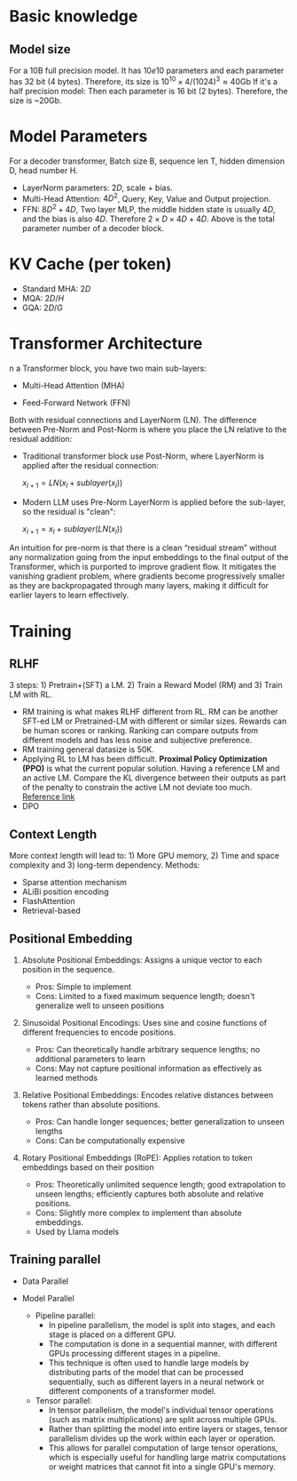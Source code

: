 # Basic knowledge
## Model size
For a 10B full precision model. It has $10e10$ parameters and each parameter has 32 bit (4 bytes). Therefore, its size is $10^{10} \times 4 /(1024)^3 \approx 40\text{Gb}$
If it's a half precision model: Then each parameter is 16 bit (2 bytes). Therefore, the size is ~20Gb.

# Model Parameters
For a decoder transformer, Batch size B, sequence len T, hidden dimension D, head number H.  
- LayerNorm parameters: $2D$, scale + bias.
- Multi-Head Attention: $4D^2$, Query, Key, Value and Output projection.
- FFN: $8D^2 + 4D$, Two layer MLP, the middle hidden state is usually $4D$, and the bias is also $4D$. Therefore $2\times D \times 4D + 4D$.
Above is the total parameter number of a decoder block.

# KV Cache (per token)
- Standard MHA: $2D$
- MQA: $2D/H$
- GQA: $2D/G$

# Transformer Architecture 
n a Transformer block, you have two main sub-layers:

- Multi-Head Attention (MHA)

- Feed-Forward Network (FFN)

Both with residual connections and LayerNorm (LN). The difference between Pre-Norm and Post-Norm is where you place the LN relative to the residual addition:

- Traditional transformer block use Post-Norm, where LayerNorm is applied after the residual connection:
  
  $x_{l+1} = LN(x_{l} + sublayer(x_l))$

- Modern LLM uses Pre-Norm LayerNorm is applied before the sub-layer, so the residual is "clean":

  $x_{l+1} = x_l + sublayer(LN(x_l))$

An intuition for pre-norm is that there is a clean “residual stream” without any normalization going from the input embeddings to the final output of the Transformer, which is purported to improve gradient flow. It mitigates the vanishing gradient problem, where gradients become progressively smaller as they are backpropagated through many layers, making it difficult for earlier layers to learn effectively.

# Training
## RLHF
3 steps: 1) Pretrain+(SFT) a LM. 2) Train a Reward Model (RM) and 3) Train LM with RL.
- RM training is what makes RLHF different from RL. RM can be another SFT-ed LM or Pretrained-LM 
with different or similar sizes.
Rewards can be human scores or ranking. Ranking can compare outputs from different models and has 
less noise and subjective preference.
- RM training general datasize is 50K.
- Applying RL to LM has been difficult. **Proximal Policy Optimization (PPO)** is what the current popular 
solution. Having a reference LM and an active LM. Compare the KL divergence between their outputs as 
part of the penalty to constrain the active LM not deviate too much.
[Reference link](https://huggingface.co/docs/trl/main/en/quickstart)
- DPO

## Context Length
More context length will lead to: 1) More GPU memory, 2) Time and space complexity and 3) long-term dependency.
Methods:
- Sparse attention mechanism
- ALiBi position encoding
- FlashAttention
- Retrieval-based

## Positional Embedding
1. Absolute Positional Embeddings: Assigns a unique vector to each position in the sequence.
    - Pros: Simple to implement
    - Cons: Limited to a fixed maximum sequence length; doesn't generalize well to unseen positions

2. Sinusoidal Positional Encodings: Uses sine and cosine functions of different frequencies to encode positions.
    - Pros: Can theoretically handle arbitrary sequence lengths; no additional parameters to learn
    - Cons: May not capture positional information as effectively as learned methods

3. Relative Positional Embeddings: Encodes relative distances between tokens rather than absolute positions.
    - Pros: Can handle longer sequences; better generalization to unseen lengths
    - Cons: Can be computationally expensive

4. Rotary Positional Embeddings (RoPE): Applies rotation to token embeddings based on their position
    - Pros: Theoretically unlimited sequence length; good extrapolation to unseen lengths; efficiently captures both absolute and relative positions.
    - Cons: Slightly more complex to implement than absolute embeddings.
    - Used by Llama models


## Training parallel
- Data Parallel

- Model Parallel
    - Pipeline parallel:
        - In pipeline parallelism, the model is split into stages, and each stage is placed on a different GPU.
        - The computation is done in a sequential manner, with different GPUs processing different stages in a pipeline.
        - This technique is often used to handle large models by distributing parts of the model that can be processed sequentially, such as different layers in a neural network or different components of a transformer model.
    - Tensor parallel: 
        - In tensor parallelism, the model's individual tensor operations (such as matrix multiplications) are split across multiple GPUs.
        - Rather than splitting the model into entire layers or stages, tensor parallelism divides up the work within each layer or operation.
        - This allows for parallel computation of large tensor operations, which is especially useful for handling large matrix computations or weight matrices that cannot fit into a single GPU's memory.
